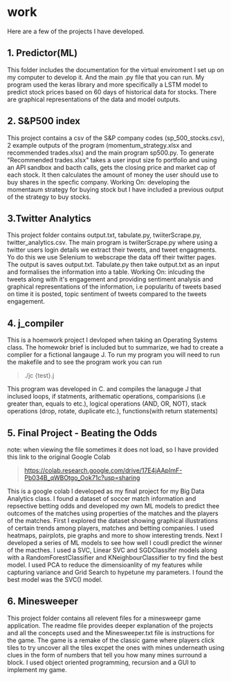 # work
Here are a few of the projects I have developed. 
## 1. Predictor(ML)
  This folder includes the documentation for the virtual enviroment I set up on my computer to develop it. And the main .py file that you can 
 run. My program used the keras library and more specifically a LSTM model to predict stock prices based on 60 days of historical data for stocks. 
 There are graphical representations of the 
 data and model outputs.

## 2.  S&P500 index
This project contains a csv of the S&P company codes (sp_500_stocks.csv), 2 example outputs of the program (momentum_strategy.xlsx and 
recommended trades.xlsx) and the main program sp500.py. To generate "Recommended trades.xlsx" takes a user input size fo portfolio and using 
an API sandbox and bacth calls, gets the closing price and market cap of each stock. It then calculates the amount of money the user should use 
to buy shares in the specfic company. 
Working On: developing the momentaum strategy for buying stock but I have included a previous output of the strategy to buy stocks. 

## 3.Twitter Analytics 
This project folder contains output.txt, tabulate.py, twiiterScrape.py, twitter_analytics.csv. The main program is twiiterScrape.py where using
a twitter users login details we extract their tweets, and tweet engagments. Yo do this we use Selenium to webscrape the data off their twitter
pages. The output is saves output.txt. Tabulate.py then take output.txt as an input and formalises the information into a table. 
Working On: inlcuding the tweets along with it's engagement and providing sentiment analysis and graphical representations of the information, i.e 
popularitu of tweets based on time it is posted, topic sentiment of tweets compared to the tweets engagement.

## 4. j_compiler
This is a hoemwork project I devloped when taking an Operating Systems class. The homewokr brief is included but to summarize, we had to create a complier for a fictional langauge J. To run my program you will need to run the makefile and to see the program work you can run 
> ./jc {test}.j

This program was developed in C. and compiles the lanaguge J that inclused loops, if statments, arithematic operations, comparisions (i.e greater than, equals to etc.), logical operations (AND, OR, NOT), stack operations (drop, rotate, duplicate etc.), functions(with return statements)  
 
 ## 5. Final Project - Beating the Odds
 note: when viewing the file sometimes it does not load, so I have provided this link to the original Google Colab
> https://colab.research.google.com/drive/17E4jAApImF-Pb034B_qWBOtgo_Ook71c?usp=sharing

This is a google colab I developed as my final project for my Big Data Analytics class. I found a dataset of soccer match information and repsective betting odds and developed my own ML models to predict thee outcomes of the matches using properties of the matches and the players of the matches. First I explored the dataset showing graphical illustrations of certain trends among players, matches and betting companies. I used heatmaps, pairplots, pie graphs and more to show interesting trends. Next I developed a series of ML models to see how well I coudl predict the winner of the macthes. I used a SVC, Linear SVC and SGDClassifer models along with a RandomForestClassifier and KNeighbourClassifier to try find the best model. I used PCA to reduce the dimensioanlity of my features while capturing variance and Grid Search to hypetune my parameters. I found the best model was the SVC() model. 

## 6. Minesweeper
This project folder contains all relevent files for a minesweepr game application. The readme file provides deeper explanation of the projects and all the concepts used and the Minesweeper.txt file is instructions for the game. The game is a remake of the classic game where players click tiles to try uncover all the tiles excpet the ones with mines underneath using clues in the form of numbers that tell you how many mines surround a block. I used object oriented programming, recursion and a GUI to implement my game.

